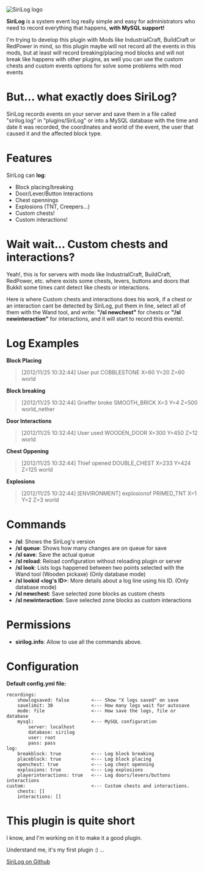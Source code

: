 ![SiriLog logo](http://dev.bukkit.org/media/images/48/911/SiriLog.png)

__SiriLog__ is a system event log really simple and easy for administrators who need to record everything that happens, __with MySQL support!__

I'm trying to develop this plugin with Mods like IndustrialCraft, BuildCraft or RedPower in mind, so this plugin maybe will not record all the events in this mods, but at least will record breaking/placing mod blocks and will not break like happens with other plugins, as well you can use the custom chests and custom events options for solve some problems with mod events

But... what exactly does SiriLog?
=================================
SiriLog records events on your server and save them in a file called "sirilog.log" in "plugins/SiriLog" or into a MySQL database with the time and date it was recorded, the coordinates and world of the event, the user that caused it and the affected block type.

Features
========
SiriLog can __log__:

- Block placing/breaking
- Door/Lever/Button Interactions
- Chest opennings
- Explosions (TNT, Creepers...)
- Custom chests!
- Custom interactions!

Wait wait... Custom chests and interactions?
============================================
Yeah!, this is for servers with mods like IndustrialCraft, BuildCraft, RedPower, etc. where exists some chests, levers, buttons and doors that Bukkit some times cant detect like chests or interactions.

Here is where Custom chests and interactions does his work, if a chest or an interaction cant be detected by SiriLog, put them in line, select all of them with the Wand tool, and write: __"/sl newchest"__ for chests or __"/sl newinteraction"__ for interactions, and it will start to record this events!.

Log Examples
============

__Block Placing__
> [2012/11/25 10:32:44] User put COBBLESTONE X=60 Y=20 Z=60 world

__Block breaking__
> [2012/11/25 10:32:44] Grieffer broke SMOOTH_BRICK X=3 Y=4 Z=500 world_nether

__Door Interactions__
> [2012/11/25 10:32:44] User used WOODEN_DOOR X=300 Y=450 Z=12 world

__Chest Oppening__
> [2012/11/25 10:32:44] Thief opened DOUBLE_CHEST X=233 Y=424 Z=125 world

__Explosions__
> [2012/11/25 10:32:44] \[ENVIRONMENT\] explosionof PRIMED_TNT X=1 Y=2 Z=3 world

Commands
========
- __/sl__: Shows the SiriLog's version
- __/sl queue__: Shows how many changes are on queue for save
- __/sl save__: Save the actual queue
- __/sl reload__: Reload configuration without reloading plugin or server
- __/sl look__: Lists logs happened between two points selected with the Wand tool (Wooden pickaxe) (Only database mode)
- __/sl lookid <log's ID>__: More details about a log line using his ID. (Only database mode)
- __/sl newchest__: Save selected zone blocks as custom chests
- __/sl newinteraction__: Save selected zone blocks as custom interactions

Permissions
===========
- __sirilog.info__: Allow to use all the commands above.

Configuration
=============

__Default config.yml file:__

    recordings:
        showlogsaved: false        <--- Show "X logs saved" on save
        savelimit: 30              <--- How many logs wait for autosave
        mode: file                 <--- How save the logs, file or database
        mysql:                     <--- MySQL configuration
            server: localhost
            database: sirilog
            user: root
            pass: pass
    log:
        breakblock: true           <--- Log block breaking
        placeblock: true           <--- Log block placing
        openchest: true            <--- Log chest openning
        explosions: true           <--- Log explosions
        playerinteractions: true   <--- Log doors/levers/buttons interactions
    custom:                        <--- Custom chests and interactions.
        chests: []
        interactions: []

This plugin is quite short
==========================
I know, and I'm working on it to make it a good plugin.

Understand me, it's my first plugin :) ...

[SiriLog on Github](https://github.com/Sirikon/sirilog)
